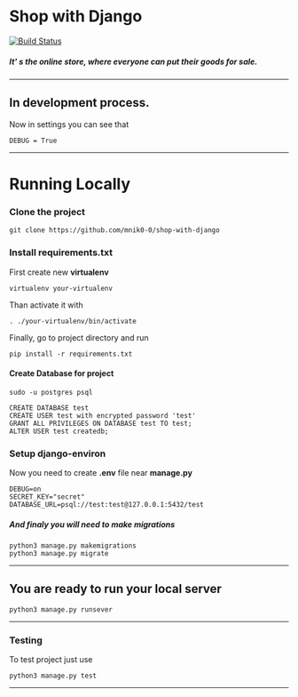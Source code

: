 # Shop with Django

[![Build Status](https://travis-ci.org/mnik0-0/shop-with-django.svg?branch=master)](https://travis-ci.org/github/mnik0-0/shop-with-django)

##### It' s the online store, where everyone can put their goods for sale.
***
## In development process. 
Now in settings you can see that 

```
DEBUG = True
```
***
# Running Locally

### Clone the project
```
git clone https://github.com/mnik0-0/shop-with-django
```

### Install requirements.txt 
First create new **virtualenv**
```
virtualenv your-virtualenv
```
Than activate it with
```
. ./your-virtualenv/bin/activate
```
Finally, go to project directory and run
```
pip install -r requirements.txt
```

#### Create Database for project
```
sudo -u postgres psql
```
```
CREATE DATABASE test
CREATE USER test with encrypted password 'test'
GRANT ALL PRIVILEGES ON DATABASE test TO test;
ALTER USER test createdb;
```

### Setup django-environ
Now you need to create **.env** file near **manage.py**
```
DEBUG=on
SECRET_KEY="secret"
DATABASE_URL=psql://test:test@127.0.0.1:5432/test
```

##### And finaly you will need to make migrations
```
python3 manage.py makemigrations
python3 manage.py migrate
```
***
## You are ready to run your local server
```
python3 manage.py runsever
```
***
### Testing
To test  project just use
```
python3 manage.py test
```
***
